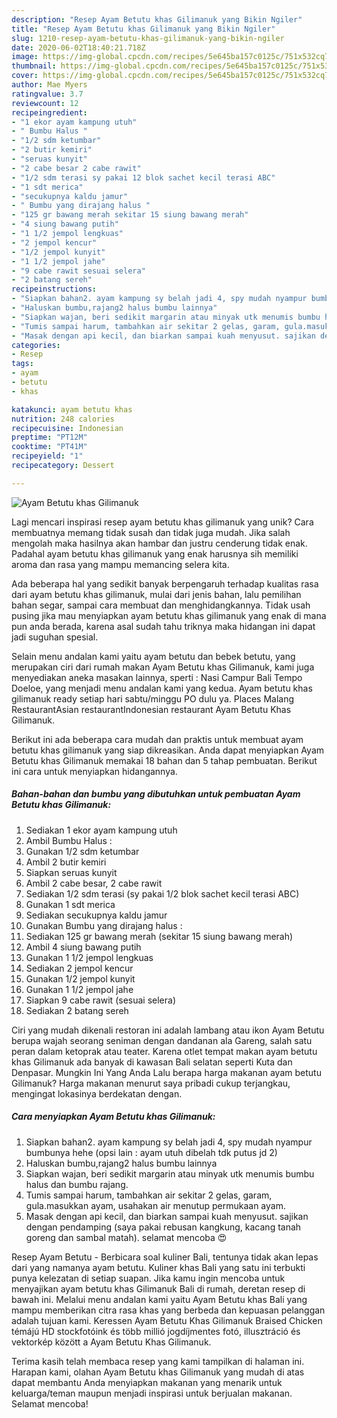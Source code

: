 ```yaml
---
description: "Resep Ayam Betutu khas Gilimanuk yang Bikin Ngiler"
title: "Resep Ayam Betutu khas Gilimanuk yang Bikin Ngiler"
slug: 1210-resep-ayam-betutu-khas-gilimanuk-yang-bikin-ngiler
date: 2020-06-02T18:40:21.718Z
image: https://img-global.cpcdn.com/recipes/5e645ba157c0125c/751x532cq70/ayam-betutu-khas-gilimanuk-foto-resep-utama.jpg
thumbnail: https://img-global.cpcdn.com/recipes/5e645ba157c0125c/751x532cq70/ayam-betutu-khas-gilimanuk-foto-resep-utama.jpg
cover: https://img-global.cpcdn.com/recipes/5e645ba157c0125c/751x532cq70/ayam-betutu-khas-gilimanuk-foto-resep-utama.jpg
author: Mae Myers
ratingvalue: 3.7
reviewcount: 12
recipeingredient:
- "1 ekor ayam kampung utuh"
- " Bumbu Halus "
- "1/2 sdm ketumbar"
- "2 butir kemiri"
- "seruas kunyit"
- "2 cabe besar 2 cabe rawit"
- "1/2 sdm terasi sy pakai 12 blok sachet kecil terasi ABC"
- "1 sdt merica"
- "secukupnya kaldu jamur"
- " Bumbu yang dirajang halus "
- "125 gr bawang merah sekitar 15 siung bawang merah"
- "4 siung bawang putih"
- "1 1/2 jempol lengkuas"
- "2 jempol kencur"
- "1/2 jempol kunyit"
- "1 1/2 jempol jahe"
- "9 cabe rawit sesuai selera"
- "2 batang sereh"
recipeinstructions:
- "Siapkan bahan2. ayam kampung sy belah jadi 4, spy mudah nyampur bumbunya hehe (opsi lain : ayam utuh dibelah tdk putus jd 2)"
- "Haluskan bumbu,rajang2 halus bumbu lainnya"
- "Siapkan wajan, beri sedikit margarin atau minyak utk menumis bumbu halus dan bumbu rajang."
- "Tumis sampai harum, tambahkan air sekitar 2 gelas, garam, gula.masukkan ayam, usahakan air menutup permukaan ayam."
- "Masak dengan api kecil, dan biarkan sampai kuah menyusut. sajikan dengan pendamping (saya pakai rebusan kangkung, kacang tanah goreng dan sambal matah). selamat mencoba 😍"
categories:
- Resep
tags:
- ayam
- betutu
- khas

katakunci: ayam betutu khas 
nutrition: 248 calories
recipecuisine: Indonesian
preptime: "PT12M"
cooktime: "PT41M"
recipeyield: "1"
recipecategory: Dessert

---
```



![Ayam Betutu khas Gilimanuk](https://img-global.cpcdn.com/recipes/5e645ba157c0125c/751x532cq70/ayam-betutu-khas-gilimanuk-foto-resep-utama.jpg)

Lagi mencari inspirasi resep ayam betutu khas gilimanuk yang unik? Cara membuatnya memang tidak susah dan tidak juga mudah. Jika salah mengolah maka hasilnya akan hambar dan justru cenderung tidak enak. Padahal ayam betutu khas gilimanuk yang enak harusnya sih memiliki aroma dan rasa yang mampu memancing selera kita.

Ada beberapa hal yang sedikit banyak berpengaruh terhadap kualitas rasa dari ayam betutu khas gilimanuk, mulai dari jenis bahan, lalu pemilihan bahan segar, sampai cara membuat dan menghidangkannya. Tidak usah pusing jika mau menyiapkan ayam betutu khas gilimanuk yang enak di mana pun anda berada, karena asal sudah tahu triknya maka hidangan ini dapat jadi suguhan spesial.

Selain menu andalan kami yaitu ayam betutu dan bebek betutu, yang merupakan ciri dari rumah makan Ayam Betutu khas Gilimanuk, kami juga menyediakan aneka masakan lainnya, sperti : Nasi Campur Bali Tempo Doeloe, yang menjadi menu andalan kami yang kedua. Ayam betutu khas gilimanuk ready setiap hari sabtu/minggu PO dulu ya. Places Malang RestaurantAsian restaurantIndonesian restaurant Ayam Betutu Khas Gilimanuk.


Berikut ini ada beberapa cara mudah dan praktis untuk membuat ayam betutu khas gilimanuk yang siap dikreasikan. Anda dapat menyiapkan Ayam Betutu khas Gilimanuk memakai 18 bahan dan 5 tahap pembuatan. Berikut ini cara untuk menyiapkan hidangannya.

<!--inarticleads1-->

##### Bahan-bahan dan bumbu yang dibutuhkan untuk pembuatan Ayam Betutu khas Gilimanuk:

1. Sediakan 1 ekor ayam kampung utuh
1. Ambil  Bumbu Halus :
1. Gunakan 1/2 sdm ketumbar
1. Ambil 2 butir kemiri
1. Siapkan seruas kunyit
1. Ambil 2 cabe besar, 2 cabe rawit
1. Sediakan 1/2 sdm terasi (sy pakai 1/2 blok sachet kecil terasi ABC)
1. Gunakan 1 sdt merica
1. Sediakan secukupnya kaldu jamur
1. Gunakan  Bumbu yang dirajang halus :
1. Sediakan 125 gr bawang merah (sekitar 15 siung bawang merah)
1. Ambil 4 siung bawang putih
1. Gunakan 1 1/2 jempol lengkuas
1. Sediakan 2 jempol kencur
1. Gunakan 1/2 jempol kunyit
1. Gunakan 1 1/2 jempol jahe
1. Siapkan 9 cabe rawit (sesuai selera)
1. Sediakan 2 batang sereh


Ciri yang mudah dikenali restoran ini adalah lambang atau ikon Ayam Betutu berupa wajah seorang seniman dengan dandanan ala Gareng, salah satu peran dalam ketoprak atau teater. Karena otlet tempat makan ayam betutu khas Gilimanuk ada banyak di kawasan Bali selatan seperti Kuta dan Denpasar. Mungkin Ini Yang Anda Lalu berapa harga makanan ayam betutu Gilimanuk? Harga makanan menurut saya pribadi cukup terjangkau, mengingat lokasinya berdekatan dengan. 

<!--inarticleads2-->

##### Cara menyiapkan Ayam Betutu khas Gilimanuk:

1. Siapkan bahan2. ayam kampung sy belah jadi 4, spy mudah nyampur bumbunya hehe (opsi lain : ayam utuh dibelah tdk putus jd 2)
1. Haluskan bumbu,rajang2 halus bumbu lainnya
1. Siapkan wajan, beri sedikit margarin atau minyak utk menumis bumbu halus dan bumbu rajang.
1. Tumis sampai harum, tambahkan air sekitar 2 gelas, garam, gula.masukkan ayam, usahakan air menutup permukaan ayam.
1. Masak dengan api kecil, dan biarkan sampai kuah menyusut. sajikan dengan pendamping (saya pakai rebusan kangkung, kacang tanah goreng dan sambal matah). selamat mencoba 😍


Resep Ayam Betutu - Berbicara soal kuliner Bali, tentunya tidak akan lepas dari yang namanya ayam betutu. Kuliner khas Bali yang satu ini terbukti punya kelezatan di setiap suapan. Jika kamu ingin mencoba untuk menyajikan ayam betutu khas Gilimanuk Bali di rumah, deretan resep di bawah ini. Melalui menu andalan kami yaitu Ayam Betutu khas Bali yang mampu memberikan citra rasa khas yang berbeda dan kepuasan pelanggan adalah tujuan kami. Keressen Ayam Betutu Khas Gilimanuk Braised Chicken témájú HD stockfotóink és több millió jogdíjmentes fotó, illusztráció és vektorkép között a Ayam Betutu Khas Gilimanuk. 

Terima kasih telah membaca resep yang kami tampilkan di halaman ini. Harapan kami, olahan Ayam Betutu khas Gilimanuk yang mudah di atas dapat membantu Anda menyiapkan makanan yang menarik untuk keluarga/teman maupun menjadi inspirasi untuk berjualan makanan. Selamat mencoba!
